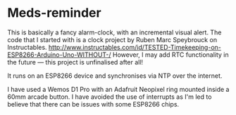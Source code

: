 # Meds-reminder

This is basically a fancy alarm-clock, with an incremental visual alert. The code that I started with is a clock project by Ruben Marc Speybrouck on Instructables. http://www.instructables.com/id/TESTED-Timekeeping-on-ESP8266-Arduino-Uno-WITHOUT-/
However, I may add RTC functionality in the future — this project is unfinalised after all!        

It runs on an ESP8266 device and synchronises via NTP over the internet.

I have used a Wemos D1 Pro with an Adafruit Neopixel ring mounted inside a 60mm arcade button. I have avoided the use of interrupts as I'm led to believe that there can be issues with some ESP8266 chips.
